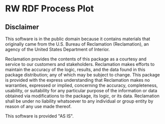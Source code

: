 RW RDF Process Plot
=====================

## Disclaimer

This software is in the public domain because it contains materials that originally came from the U.S. Bureau of Reclamation (Reclamation), an agency of the United States Department of Interior.

Reclamation provides the contents of this package as a courtesy and service to our customers and stakeholders. Reclamation makes efforts to maintain the accuracy of the logic, results, and the data found in this package distribution; any of which may be subject to change. This package is provided with the express understanding that Reclamation makes no warranties, expressed or implied, concerning the accuracy, completeness, usability, or suitability for any particular purpose of the information or data obtained via modifications to the package, its logic, or its data. Reclamation shall be under no liability whatsoever to any individual or group entity by reason of any use made thereof. 

This software is provided "AS IS".
